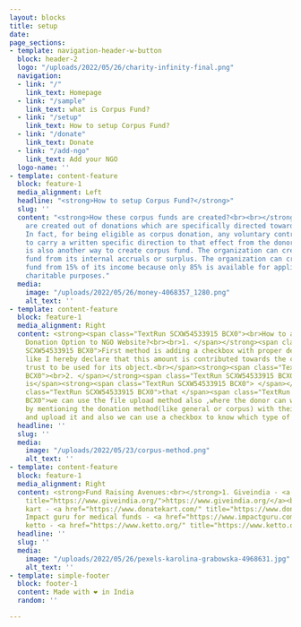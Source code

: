 ```yaml
---
layout: blocks
title: setup
date: 
page_sections:
- template: navigation-header-w-button
  block: header-2
  logo: "/uploads/2022/05/26/charity-infinity-final.png"
  navigation:
  - link: "/"
    link_text: Homepage
  - link: "/sample"
    link_text: what is Corpus Fund?
  - link: "/setup"
    link_text: How to setup Corpus Fund?
  - link: "/donate"
    link_text: Donate
  - link: "/add-ngo"
    link_text: Add your NGO
  logo-name: ''
- template: content-feature
  block: feature-1
  media_alignment: Left
  headline: "<strong>How to setup Corpus Fund?</strong>"
  slug: ''
  content: "<strong>How these corpus funds are created?<br><br></strong>Corpus funds
    are created out of donations which are specifically directed towards corpus funds.
    In fact, for being eligible as corpus donation, any voluntary contribution needs
    to carry a written specific direction to that effect from the donor.<strong><br><br></strong>There
    is also another way to create corpus fund. The organization can create corpus
    fund from its internal accruals or surplus. The organization can create corpus
    fund from 15% of its income because only 85% is available for application towards
    charitable purposes."
  media:
    image: "/uploads/2022/05/26/money-4068357_1280.png"
    alt_text: ''
- template: content-feature
  block: feature-1
  media_alignment: Right
  content: <strong><span class="TextRun SCXW54533915 BCX0"><br>How to add Corpus Fund
    Donation Option to NGO Website?<br><br>1. </span></strong><span class="TextRun
    SCXW54533915 BCX0">First method is adding a checkbox with proper declaration statement,
    like I hereby declare that this amount is contributed towards the corpus of the
    trust to be used for its object.<br></span><strong><span class="TextRun SCXW54533915
    BCX0"><br>2. </span></strong><span class="TextRun SCXW54533915 BCX0">Second method
    is</span><strong><span class="TextRun SCXW54533915 BCX0"> </span></strong><span
    class="TextRun SCXW54533915 BCX0">that </span><span class="TextRun SCXW69447982
    BCX0">we can use the file upload method also ,where the donor can write a letter
    by mentioning the donation method(like general or corpus) with their signature,
    and upload it and also we can use a checkbox to know which type of donation.</span>
  headline: ''
  slug: ''
  media:
    image: "/uploads/2022/05/23/corpus-method.png"
    alt_text: ''
- template: content-feature
  block: feature-1
  media_alignment: Right
  content: <strong>Fund Raising Avenues:<br></strong>1. Giveindia - <a href="https://www.giveindia.org/"
    title="https://www.giveindia.org/">https://www.giveindia.org/</a><br>2. Donate
    kart - <a href="https://www.donatekart.com/" title="https://www.donatekart.com/">https://www.donatekart.com/</a><br>3.
    Impact guru for medical funds - <a href="https://www.impactguru.com/" title="https://www.impactguru.com/">https://www.impactguru.com/</a><br>4.
    ketto - <a href="https://www.ketto.org/" title="https://www.ketto.org/">https://www.ketto.org/</a>
  headline: ''
  slug: ''
  media:
    image: "/uploads/2022/05/26/pexels-karolina-grabowska-4968631.jpg"
    alt_text: ''
- template: simple-footer
  block: footer-1
  content: Made with ❤︎ in India
  random: ''

---
```

